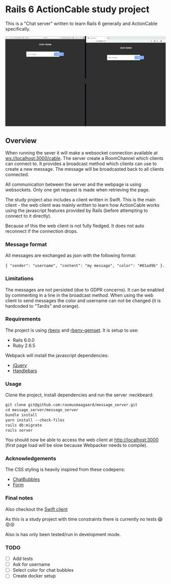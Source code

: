 # Rails 6 ActionCable study project
This is a "Chat server" written to learn Rails 6 generally and ActionCable specifically.

![Screenshot](Documentation/Screenshots/WebClient.gif?raw=true "Web Client")

## Overview
When running the sever it will make a websocket connection available at <ws://localhost:3000/cable>.
The server create a RoomChannel which clients can connect to. It provides a broadcast method which
clients can use to create a new message. The message will be broadcasted back to all clients connected.

All communication between the server and the webpage is using websockets. Only one get request is
made when retrieving the page.

The study project also includes a client written in Swift. This is the main client - the web client
was mainly written to learn how ActionCable works using the javascript features provided by Rails (before
attempting to connect to it directly).

Because of this the web client is not fully fledged. It does not auto reconnect if the connection drops.

### Message format
All messages are exchanged as json with the following format:

```{ "sender": "username", "content": "my message", "color": "#01ad9b" }.```

### Limitations
The messages are not persisted (due to GDPR concerns). It can be enabled by commenting in a line in the broadcast method.
When using the web client to send messages the color and username can not be changed (it is hardcoded to "Tardis" and orange). 

### Requirements
The project is using [rbenv](https://github.com/rbenv/rbenv) and [rbenv-gemset](https://github.com/jf/rbenv-gemset). It is setup to use: 
* Rails 6.0.0
* Ruby 2.6.5

Webpack will install the javascript dependencies:
* [jQuery](https://jquery.com)
* [Handlebars](https://handlebarsjs.com)

### Usage
Clone the project, install dependencies and run the server  :neckbeard:
```
git clone git@github.com:rasmusmaagaard/message_server.git
cd message_server/message_server
bundle install
yarn install --check-files
rails db:migrate
rails server
```
You should now be able to access the web client at <http://localhost:3000> (first page load will be slow because Webpacker
needs to compile).

### Acknowledgements
The CSS styling is heavily inspired from these codepens:
* [ChatBubbles](https://codepen.io/Kosai106/pen/eZvJwY)
* [Form](https://codepen.io/visualcookie/pen/kkwxPm)

### Final notes
Also checkout the [Swift client](https://github.com/rasmusmaagaard/MessageChannel)

As this is a study project with time constraints there is currently no tests :scream::rage::cry:

Also is has only been tested/run in development mode.

### TODO
- [ ] Add tests
- [ ] Ask for username
- [ ] Select color for chat bubbles 
- [ ] Create docker setup 
